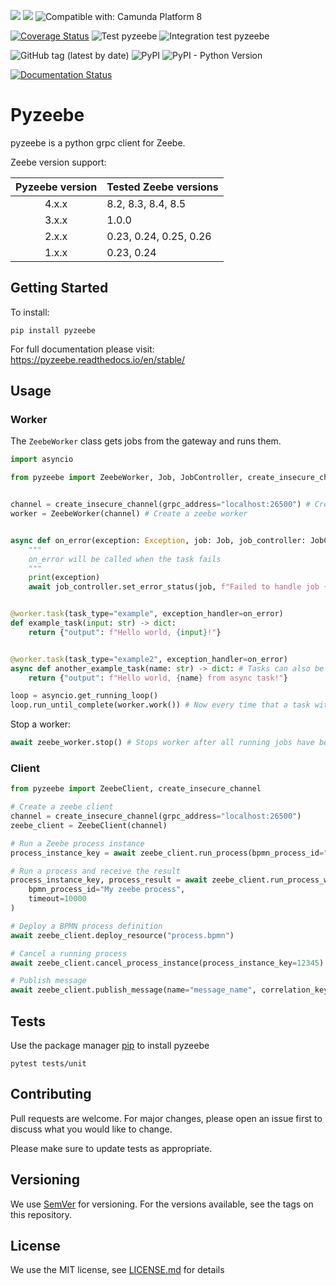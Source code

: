 [![](https://img.shields.io/badge/Community%20Extension-An%20open%20source%20community%20maintained%20project-FF4700)](https://github.com/camunda-community-hub/community)
[![](https://img.shields.io/badge/Lifecycle-Stable-brightgreen)](https://github.com/Camunda-Community-Hub/community/blob/main/extension-lifecycle.md#stable-)
![Compatible with: Camunda Platform 8](https://img.shields.io/badge/Compatible%20with-Camunda%20Platform%208-0072Ce)

[![Coverage Status](https://coveralls.io/repos/github/JonatanMartens/pyzeebe/badge.svg?branch=master)](https://coveralls.io/github/JonatanMartens/pyzeebe?branch=master)
![Test pyzeebe](https://github.com/camunda-community-hub/pyzeebe/workflows/Test%20pyzeebe/badge.svg)
![Integration test pyzeebe](https://github.com/camunda-community-hub/pyzeebe/workflows/Integration%20test%20pyzeebe/badge.svg)

![GitHub tag (latest by date)](https://img.shields.io/github/v/tag/camunda-community-hub/pyzeebe)
![PyPI](https://img.shields.io/pypi/v/pyzeebe)
![PyPI - Python Version](https://img.shields.io/pypi/pyversions/pyzeebe)

[![Documentation Status](https://readthedocs.org/projects/pyzeebe/badge/?version=latest)](https://pyzeebe.readthedocs.io/en/latest/?badge=stable)

# Pyzeebe

pyzeebe is a python grpc client for Zeebe.

Zeebe version support:

| Pyzeebe version | Tested Zeebe versions  |
| :-------------: | ---------------------- |
|      4.x.x      | 8.2, 8.3, 8.4, 8.5     |
|      3.x.x      | 1.0.0                  |
|      2.x.x      | 0.23, 0.24, 0.25, 0.26 |
|      1.x.x      | 0.23, 0.24             |

## Getting Started

To install:

`pip install pyzeebe`

For full documentation please visit: https://pyzeebe.readthedocs.io/en/stable/

## Usage

### Worker

The `ZeebeWorker` class gets jobs from the gateway and runs them.

```python
import asyncio

from pyzeebe import ZeebeWorker, Job, JobController, create_insecure_channel


channel = create_insecure_channel(grpc_address="localhost:26500") # Create grpc channel
worker = ZeebeWorker(channel) # Create a zeebe worker


async def on_error(exception: Exception, job: Job, job_controller: JobController):
    """
    on_error will be called when the task fails
    """
    print(exception)
    await job_controller.set_error_status(job, f"Failed to handle job {job}. Error: {str(exception)}")


@worker.task(task_type="example", exception_handler=on_error)
def example_task(input: str) -> dict:
    return {"output": f"Hello world, {input}!"}


@worker.task(task_type="example2", exception_handler=on_error)
async def another_example_task(name: str) -> dict: # Tasks can also be async
    return {"output": f"Hello world, {name} from async task!"}

loop = asyncio.get_running_loop()
loop.run_until_complete(worker.work()) # Now every time that a task with type `example` or `example2` is called, the corresponding function will be called
```

Stop a worker:

```python
await zeebe_worker.stop() # Stops worker after all running jobs have been completed
```

### Client

```python
from pyzeebe import ZeebeClient, create_insecure_channel

# Create a zeebe client
channel = create_insecure_channel(grpc_address="localhost:26500")
zeebe_client = ZeebeClient(channel)

# Run a Zeebe process instance
process_instance_key = await zeebe_client.run_process(bpmn_process_id="My zeebe process", variables={})

# Run a process and receive the result
process_instance_key, process_result = await zeebe_client.run_process_with_result(
    bpmn_process_id="My zeebe process",
    timeout=10000
)

# Deploy a BPMN process definition
await zeebe_client.deploy_resource("process.bpmn")

# Cancel a running process
await zeebe_client.cancel_process_instance(process_instance_key=12345)

# Publish message
await zeebe_client.publish_message(name="message_name", correlation_key="some_id")

```

## Tests

Use the package manager [pip](https://pip.pypa.io/en/stable/) to install pyzeebe

`pytest tests/unit`

## Contributing

Pull requests are welcome. For major changes, please open an issue first to discuss what you would like to change.

Please make sure to update tests as appropriate.

## Versioning

We use [SemVer](semver.org) for versioning. For the versions available, see the tags on this repository.

## License

We use the MIT license, see [LICENSE.md](LICENSE.md) for details
